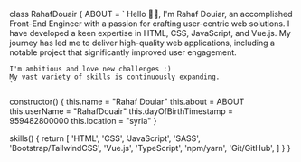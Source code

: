 class RahafDouair {
  ABOUT = `
    Hello 👋👋, I'm Rahaf Douiar, an accomplished Front-End Engineer with a passion for crafting user-centric web solutions.
    I have developed a keen expertise in HTML, CSS, JavaScript, and Vue.js.
    My journey has led me to deliver high-quality web applications, including a notable project that significantly improved user engagement.

    I'm ambitious and love new challenges :)
    My vast variety of skills is continuously expanding.
    `

  constructor() {
    this.name = "Rahaf Douiar"
    this.about = ABOUT
    this.userName = "RahafDouair"
    this.dayOfBirthTimestamp = 959482800000
    this.location = "syria"
  }



  skills() {
    return [
      'HTML', 'CSS', 'JavaScript',
      'SASS', 'Bootstrap/TailwindCSS',
      'Vue.js', 'TypeScript',
      'npm/yarn', 'Git/GitHub',
    ]
  }
}
